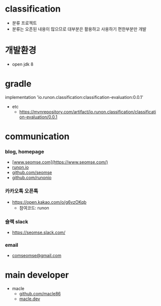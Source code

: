 # classification
- 분류 프로젝트
- 분류는 오픈된 내용이 많으므로 대부분은 활용하고 사용하기 편한부분만 개발


# 개발환경
- open jdk 8

# gradle
implementation 'io.runon.classification:classification-evaluation:0.0.1'
- etc
  - https://mvnrepository.com/artifact/io.runon.classification/classification-evaluation/0.0.1

# communication
### blog, homepage
- [www.seomse.com](https://www.seomse.com/)
- [runon.io](https://runon.io)
- [github.com/seomse](https://github.com/seomse)
- [github.com/runonio](https://github.com/runonio)

### 카카오톡 오픈톡
- https://open.kakao.com/o/g6vzOKqb
    - 참여코드: runon

### 슬랙 slack
- https://seomse.slack.com/

### email
- comseomse@gmail.com

# main developer
- macle
    -  [github.com/macle86](https://github.com/macle86)
    -  [macle.dev](https://macle.dev)
